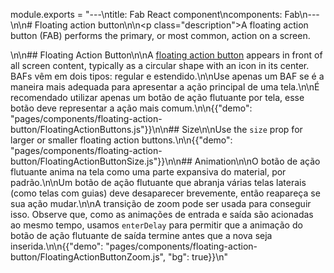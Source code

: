 module.exports = "---\ntitle: Fab React component\ncomponents: Fab\n---\n\n# Floating action button\n\n<p class=\"description\">A floating action button (FAB) performs the primary, or most common, action on a screen.</p>\n\n## Floating Action Button\n\nA [floating action button](https://material.io/design/components/buttons-floating-action-button.html) appears in front of all screen content, typically as a circular shape with an icon in its center. BAFs vêm em dois tipos: regular e estendido.\n\nUse apenas um BAF se é a maneira mais adequada para apresentar a ação principal de uma tela.\n\nÉ recomendado utilizar apenas um botão de ação flutuante por tela, esse botão deve representar a ação mais comum.\n\n{{\"demo\": \"pages/components/floating-action-button/FloatingActionButtons.js\"}}\n\n## Size\n\nUse the `size` prop for larger or smaller floating action buttons.\n\n{{\"demo\": \"pages/components/floating-action-button/FloatingActionButtonSize.js\"}}\n\n## Animation\n\nO botão de ação flutuante anima na tela como uma parte expansiva do material, por padrão.\n\nUm botão de ação flutuante que abranja várias telas laterais (como telas com guias) deve desaparecer brevemente, então reapareça se sua ação mudar.\n\nA transição de zoom pode ser usada para conseguir isso. Observe que, como as animações de entrada e saída são acionadas ao mesmo tempo, usamos `enterDelay` para permitir que a animação do botão de ação flutuante de saída termine antes que a nova seja inserida.\n\n{{\"demo\": \"pages/components/floating-action-button/FloatingActionButtonZoom.js\", \"bg\": true}}\n"